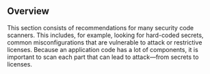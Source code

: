 ## Overview

This section consists of recommendations for many security code scanners. This includes, for example, looking for hard-coded secrets, common misconfigurations that are vulnerable to attack or restrictive licenses. Because an application code has a lot of components, it is important to scan each part that can lead to attack—from secrets to licenses.
